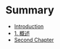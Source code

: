 # Summary

* [Introduction](README.md)
* [1. 概述](linux/network.md)
* [Second Chapter](second_chapter.md)



